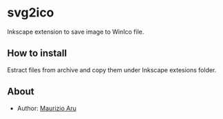 # svg2ico

Inkscape extension to save image to WinIco file.

## How to install

Estract files from archive and copy them under Inkscape extesions folder.

## About

* Author: [Maurizio Aru](https://github.com/ginopc)

